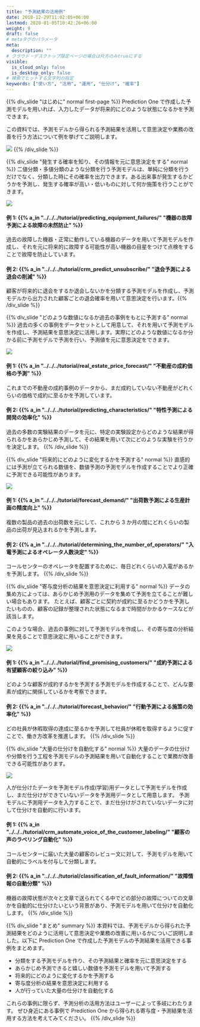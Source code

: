 ```yaml
---
title: "予測結果の活用例"
date: 2018-12-29T11:02:05+06:00
lastmod: 2020-01-05T10:42:26+06:00
weight: 9
draft: false
# metaタグのパラメータ
meta:
  description: ""
# クラウド・デスクトップ限定ページの場合は片方のみtrueにする
visible:
  is_cloud_only: false
  is_desktop_only: false
# 検索でヒットする文字列の指定
keywords: ["使い方", "活用", "運用", "仕分け", "確率"]
---
```


{{% div_slide "はじめに" normal first-page %}}
Prediction One で作成した予測モデルを用いれば、入力したデータが将来的にどのような状態になるかを予測できます。

この資料では、予測モデルから得られる予測結果を活用して意思決定や業務の改善を行う方法について例を挙げてご説明します。

![](img/t_slide2.png)
{{% /div_slide %}}

{{% div_slide "発生する確率を知り、その情報を元に意思決定をする" normal %}}
二値分類・多値分類のような分類を行う予測モデルは、単純に分類を行うだけでなく、分類した時にその確率を出力できます。ある出来事が発生するかどうかを予測し、発生する確率が高い・低いものに対して何か施策を行うことができます。

![](img/t_slide4.png)

#### 例 1: {{% a_in "../../../tutorial/predicting_equipment_failures/" "機器の故障予測による故障の未然防止" %}}

過去の故障した機器・正常に動作している機器のデータを用いて予測モデルを作成し、それを元に将来的に故障する可能性が高い機器の目星をつけて点検をすることで故障を防止しています。

#### 例 2: {{% a_in "../../../tutorial/crm_predict_unsubscribe/" "退会予測による退会の削減" %}}

顧客が将来的に退会をするか退会しないかを分類する予測モデルを作成し、予測モデルから出力された顧客ごとの退会確率を用いて意思決定を行います。{{% /div_slide %}}

{{% div_slide "どのような数値になるか過去の事例をもとに予測する" normal %}}
過去の多くの事例をデータセットとして用意して、それを用いて予測モデルを作成し、予測結果を意思決定に活用します。実際にどのような数値になるか分かる前に予測モデルで予測を行い、予測値を元に意思決定をできます。

![](img/t_slide5.png)

#### 例 1: {{% a_in "../../../tutorial/real_estate_price_forecast/" "不動産の成約価格の予測" %}}

これまでの不動産の成約事例のデータから、まだ成約していない不動産がどれくらいの価格で成約に至るかを予測しています。

#### 例 2: {{% a_in "../../../tutorial/predicting_characteristics/" "特性予測による開発の効率化" %}}

過去の多数の実験結果のデータを元に、特定の実験設定からどのような結果が得られるかをあらかじめ予測して、その結果を用いて次にどのような実験を行うかを決定します。
{{% /div_slide %}}

{{% div_slide "将来的にどのように変化するかを予測する" normal %}}
直感的には予測が立てられる数値を、数値予測の予測モデルを作成することでより正確に予測できる可能性があります。

![](img/t_slide6.png)

#### 例 1: {{% a_in "../../../tutorial/forecast_demand/" "出荷数予測による生産計画の精度向上" %}}

複数の製品の過去の出荷数を元にして、これから 3 か月の間にどれくらいの製品の出荷が見込まれるかを予測します。

#### 例 2: {{% a_in "../../../tutorial/determining_the_number_of_operators/" "入電予測によるオペレータ人数決定" %}}

コールセンターのオペレータを配置するために、毎日どれくらいの入電があるかを予測します。
{{% /div_slide %}}

{{% div_slide "寄与度分析の結果を意思決定に利用する" normal %}}
データの集め方によっては、あらかじめ予測用のデータを集めて予測を立てることが難しい場合もあります。
たとえば、顧客ごとに契約が成約に至るかどうかを予測したいものの、顧客の記録が整理された状態になるまで時間がかかるケースなどが該当します。

このような場合、過去の事例に対して予測モデルを作成し、その寄与度の分析結果を見ることで意思決定に用いることができます。

![](img/t_slide7.png)

#### 例 1: {{% a_in "../../../tutorial/find_promising_customers/" "成約予測による有望顧客の絞り込み" %}}

どのような顧客が成約するかを予測する予測モデルを作成することで、どんな要素が成約に関係しているかを考察できます。

#### 例 2: {{% a_in "../../../tutorial/forecast_behavior/" "行動予測による施策の効率化" %}}

どの社員が休暇取得の達成に至るかを予測して社員が休暇を取得するように促すことで、働き方改革を推進します。
{{% /div_slide %}}

{{% div_slide "大量の仕分けを自動化する" normal %}}
大量のデータの仕分けや分類を行う工程を予測モデルの予測結果を用いて自動化することで業務が改善できる可能性があります。

![](img/t_slide3.png)

人が仕分けたデータを予測モデル作成(学習)用データとして予測モデルを作成し、まだ仕分けができていないデータを予測用データとして用意します。
予測モデルに予測用データを入力することで、まだ仕分けがされていないデータに対して仕分けを自動的に行います。

#### 例 1: {{% a_in "../../../tutorial/crm_automate_voice_of_the_customer_labeling/" "顧客の声のラベリング自動化" %}}

コールセンターに届いた大量の顧客のレビュー文に対して、予測モデルを用いて自動的にラベルを付与して分類します。

#### 例 2: {{% a_in "../../../tutorial/classification_of_fault_information/" "故障情報の自動分類" %}}

機器の故障状態が次々と文章で送られてくる中でどの部分の故障についての文章かを自動的に仕分けたいという背景があり、予測モデルを用いて仕分けを自動化します。
{{% /div_slide %}}

{{% div_slide "まとめ" summary %}}
本資料では、予測モデルから得られた予測結果をどのように活用して意思決定や業務の改善に用いるかについご説明しました。以下に Prediction One で作成した予測モデルの予測結果を活用できる事例をまとめます。

- 分類をする予測モデルを作り、その予測結果と確率を元に意思決定をする
- あらかじめ予測できると嬉しい数値を予測モデルを用いて予測する
- 将来的にどのように変化するかを予測する
- 寄与度分析の結果を意思決定に利用する
- 人が行っていた大量の仕分けを自動化する

これらの事例に限らず、予測分析の活用方法はユーザーによって多岐にわたります。
ぜひ身近にある事例で Prediction One から得られる寄与度・予測結果を活用する方法を考えてみてください。
{{% /div_slide %}}
